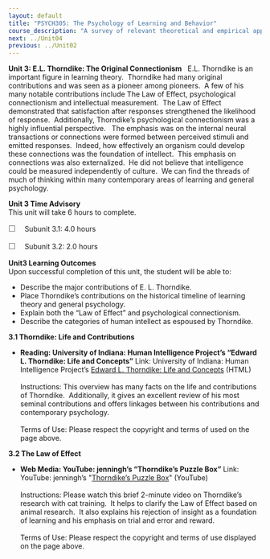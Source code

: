 ```yaml
---
layout: default
title: "PSYCH305: The Psychology of Learning and Behavior"
course_description: "A survey of relevant theoretical and empirical approaches within psychology as they relate to human learning and behavior."
next: ../Unit04
previous: ../Unit02
---
```

**Unit 3: E.L. Thorndike: The Original Connectionism** <span
id="3"></span> 
E.L. Thorndike is an important figure in learning theory.  Thorndike had
many original contributions and was seen as a pioneer among pioneers.  A
few of his many notable contributions include The Law of Effect,
psychological connectionism and intellectual measurement.  The Law of
Effect demonstrated that satisfaction after responses strengthened the
likelihood of response.  Additionally, Thorndike’s psychological
connectionism was a highly influential perspective.   The emphasis was
on the internal neural transactions or connections were formed between
perceived stimuli and emitted responses.  Indeed, how effectively an
organism could develop these connections was the foundation of
intellect.  This emphasis on connections was also externalized.  He did
not believe that intelligence could be measured independently of
culture.  We can find the threads of much of thinking within many
contemporary areas of learning and general psychology.

**Unit 3 Time Advisory**  
This unit will take 6 hours to complete.  
  
 <span
style="color: rgb(85, 85, 85); font-family: 'Myriad Pro', 'Gill Sans', 'Gill Sans MT', Calibri, sans-serif; font-size: 16px; line-height: 21px; text-align: left; -webkit-text-size-adjust: none; ">☐
   </span>Subunit 3.1: 4.0 hours  
  
 <span
style="color: rgb(85, 85, 85); font-family: 'Myriad Pro', 'Gill Sans', 'Gill Sans MT', Calibri, sans-serif; font-size: 16px; line-height: 21px; text-align: left; -webkit-text-size-adjust: none; ">☐
   </span>Subunit 3.2: 2.0 hours

**Unit3 Learning Outcomes**  
Upon successful completion of this unit, the student will be able to:  
  
-   <span dir="LTR">Describe the major contributions of E. L.
    Thorndike.</span>
-   <span dir="LTR">Place Thorndike’s contributions on the historical
    timeline of learning theory and general psychology.</span>
-   <span dir="LTR">Explain both the “Law of Effect” and psychological
    connectionism.</span>
-   <span dir="LTR">Describe the categories of human intellect as
    espoused by Thorndike.</span>

**3.1 Thorndike: Life and Contributions** <span id="3.1"></span> 
-   **Reading: University of Indiana: Human Intelligence Project’s
    “Edward L. Thorndike: Life and Concepts”**
    Link: University of Indiana: Human Intelligence Project’s [Edward L.
    Thorndike: Life and
    Concepts](http://www.indiana.edu/~intell/ethorndike.shtml) (HTML)  
        
     Instructions: This overview has many facts on the life and
    contributions of Thorndike.  Additionally, it gives an excellent
    review of his most seminal contributions and offers linkages between
    his contributions and contemporary psychology.  
        
     Terms of Use: Please respect the copyright and terms of used on the
    page above.

**3.2 The Law of Effect** <span id="3.2"></span> 
-   **Web Media: YouTube: jenningh’s “Thorndike’s Puzzle Box”**
    Link: YouTube: jenningh’s
    "[Thorndike’s Puzzle Box](http://www.youtube.com/watch?v=BDujDOLre-8)"
    (YouTube)  
        
     Instructions: Please watch this brief 2-minute video on Thorndike’s
    research with cat training.  It helps to clarify the Law of Effect
    based on animal research.  It also explains his rejection of insight
    as a foundation of learning and his emphasis on trial and error and
    reward.  
        
     Terms of Use: Please respect the copyright and terms of use
    displayed on the page above.


